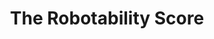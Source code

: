 ---
title: "The Robotability Score" 
featured: true
summary: "The Robotability Score (R) is a novel metric that quantifies how suitable urban environments are for autonomous robot navigation. Through expert interviews and surveys, we've developed a standardized framework for evaluating urban landscapes to reduce uncertainty in robot deployment while respecting established mobility patterns. Streets with high Robotability are both more navigable for robots and less disruptive to pedestrians. We've constructed a proof-of-concept Robotability Score for New York City using a wealth of open datasets from NYC OpenData, and inferred pedestrian distributions from a dataset of 8 million dashcam images taken around the city in late 2023."
startDate: "2024"
teamMemberIds: ["matt", "teresa", "frank", "wendy"]
publicationIds: ["robotability"]
image: "assets/projects/robotability.png"
externalLink: "https://robotability.cornell.edu"
---